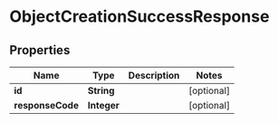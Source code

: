 

# ObjectCreationSuccessResponse

## Properties

Name | Type | Description | Notes
------------ | ------------- | ------------- | -------------
**id** | **String** |  |  [optional]
**responseCode** | **Integer** |  |  [optional]



